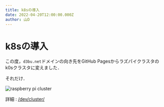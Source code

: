 ```yaml
---
title: k8sの導入
date: 2022-04-20T12:00:00.000Z
author: 山D
---
```


# k8sの導入

この度，`d3bu.net`ドメインの向き先をGitHub Pagesからラズパイクラスタのk0sクラスタに変えました．

それだけ．

![raspberry pi cluster]($assets/img/raspi-overview.jpg)

詳細 : [/dev/cluster/](/dev/cluster/)
